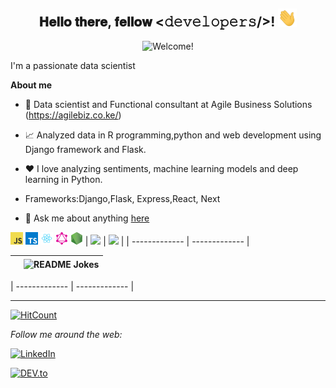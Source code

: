 <div align="center">
<h2> 𝐇𝐞𝐥𝐥𝐨 𝐭𝐡𝐞𝐫𝐞, 𝐟𝐞𝐥𝐥𝐨𝐰 <𝚍𝚎𝚟𝚎𝚕𝚘𝚙𝚎𝚛𝚜/>! <img src="https://github.com/ABSphreak/ABSphreak/blob/master/gifs/Hi.gif" width="30"></h2>
</div>
<div align="center" width="50">

<img src="https://gist.githubusercontent.com/ZviMints/21c598c659081f9c0866e29a00bc2468/raw/05205bd01a980bfaaf4b81b8e5264d9fc127f73f/welcome.gif" alt="Welcome!" width="50%" height="200"/>

</div>

I'm a passionate data scientist

**About me**

- 💼 Data scientist and Functional consultant at Agile Business Solutions (https://agilebiz.co.ke/)

- 📈 Analyzed data in R programming,python and web development using Django framework and Flask.

- ❤️ I love analyzing sentiments, machine learning models and deep learning in Python.
- Frameworks:Django,Flask, Express,React, Next

- 💬 Ask me about anything [here](https://github.com/W-lucas/issues)

<code><img height="20" alt="javascript" src="https://raw.githubusercontent.com/github/explore/80688e429a7d4ef2fca1e82350fe8e3517d3494d/topics/javascript/javascript.png"></code>
<code><img height="20" alt="typescript" src="https://raw.githubusercontent.com/github/explore/80688e429a7d4ef2fca1e82350fe8e3517d3494d/topics/typescript/typescript.png"></code>
<code><img height="20" alt="react" src="https://raw.githubusercontent.com/github/explore/80688e429a7d4ef2fca1e82350fe8e3517d3494d/topics/react/react.png"></code>
<code><img height="20" alt="graphql" src="https://raw.githubusercontent.com/github/explore/5c058a388828bb5fde0bcafd4bc867b5bb3f26f3/topics/graphql/graphql.png"></code>
<code><img height="20" alt="nodejs" src="https://raw.githubusercontent.com/github/explore/80688e429a7d4ef2fca1e82350fe8e3517d3494d/topics/nodejs/nodejs.png"></code>    | <img src="https://github-readme-streak-stats.herokuapp.com?user=W-lucas&theme=gotham" /> | <img src="https://github-readme-stats.vercel.app/api?username=W-lucas&theme=gotham&custom_title=W-lucas%20github%20stats" /> |
| ------------- | ------------- |

| | <img align="center" src="https://readme-jokes.vercel.app/api?bgColor=%23073b4c&textColor=%2306d6a0&aColor=%2306d6a0&borderColor=%2306d6a0" alt="README Jokes"> |
| ------------- | ------------- |


| ------------- | ------------- |


---
[![HitCount](http://hits.dwyl.com/W-lucas.svg)](http://hits.dwyl.com/W-lucas)

<i>Follow me around the web:</i><br>

<a href="https://www.linkedin.com/in/lucas-wangila" target="_blank"><img src="https://img.shields.io/badge/LinkedIn-%230077B5.svg?&style=flat-square&logo=linkedin&logoColor=white" alt="LinkedIn"></a>

<a href="" target="_blank"><img src="https://img.shields.io/badge/DEV-%230A0A0A.svg?&style=flat-square&logo=DEV.to&logoColor=white" alt="DEV.to"></a>

</div>
